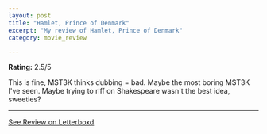 ```yaml
---
layout: post
title: "Hamlet, Prince of Denmark"
excerpt: "My review of Hamlet, Prince of Denmark"
category: movie_review

---
```


**Rating:** 2.5/5

This is fine, MST3K thinks dubbing = bad. Maybe the most boring MST3K I've seen. Maybe trying to riff on Shakespeare wasn't the best idea, sweeties?

<hr>

[See Review on Letterboxd](https://boxd.it/4HZppr)
